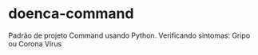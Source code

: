 # doenca-command
Padrão de projeto Command usando Python. Verificando sintomas: Gripo ou Corona Vírus
